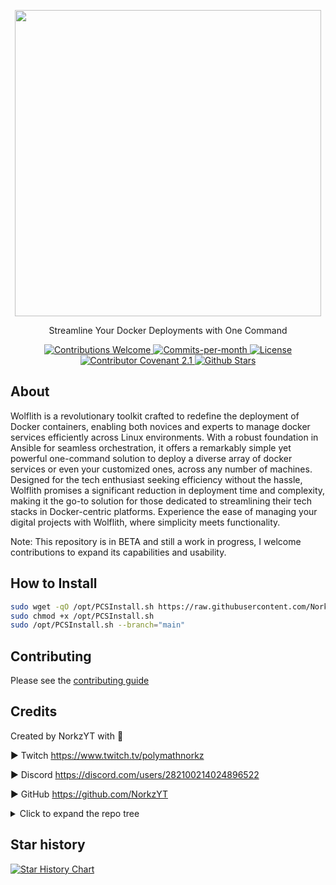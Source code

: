 <p align="center">
    <img src="Docs/content/assets/img/wolflith-cover-rl.png" width="490">
</p>

<p align="center">Streamline Your Docker Deployments with One Command</p>
<div align="center">
  <!-- Contributions Welcome Badge -->
  <a href="CODE_OF_CONDUCT.md" target="_blank">
    <img src="https://img.shields.io/badge/contributions-welcome-brightgreen?logo=github" alt="Contributions Welcome">
  </a>
  <!-- Commits per Month -->
  <a href="https://github.com/NorkzYT/Wolflith/pulse">
    <img src="https://img.shields.io/github/commit-activity/m/NorkzYT/Wolflith" alt="Commits-per-month">
  </a>
  <!-- License Badge -->
  <a href="https://github.com/NorkzYT/Wolflith/blob/main/LICENSE" target="_blank">
    <img src="https://img.shields.io/badge/license-GNUv3-purple" alt="License">
  </a>
  <!-- Contributor Covenant Badge -->
  <a href="https://contributor-covenant.org/version/2/1/code_of_conduct/" target="_blank">
    <img src="https://img.shields.io/badge/Contributor%20Covenant-2.1-purple" alt="Contributor Covenant 2.1">
  </a>
  <!-- Github Stars Badge -->
  <a href="https://github.com/NorkzYT/Wolflith/stargazers" target="_blank">
    <img src="https://img.shields.io/github/stars/NorkzYT/Wolflith" alt="Github Stars">
  </a>
</div>

## About

Wolflith is a revolutionary toolkit crafted to redefine the deployment of Docker containers, enabling both novices and experts to manage docker services efficiently across Linux environments. With a robust foundation in Ansible for seamless orchestration, it offers a remarkably simple yet powerful one-command solution to deploy a diverse array of docker services or even your customized ones, across any number of machines. Designed for the tech enthusiast seeking efficiency without the hassle, Wolflith promises a significant reduction in deployment time and complexity, making it the go-to solution for those dedicated to streamlining their tech stacks in Docker-centric platforms. Experience the ease of managing your digital projects with Wolflith, where simplicity meets functionality.

Note: This repository is in BETA and still a work in progress, I welcome contributions to expand its capabilities and usability.

## How to Install

```bash
sudo wget -qO /opt/PCSInstall.sh https://raw.githubusercontent.com/NorkzYT/Wolflith/main/PCSMenu/PCSInstall.sh
sudo chmod +x /opt/PCSInstall.sh
sudo /opt/PCSInstall.sh --branch="main"
```

## Contributing

Please see the [contributing guide](./CONTRIBUTING.md)

## Credits

Created by NorkzYT with 💛

► Twitch <https://www.twitch.tv/polymathnorkz>

► Discord <https://discord.com/users/282100214024896522>

► GitHub <https://github.com/NorkzYT>

<details>
<summary>Click to expand the repo tree</summary>

<!-- tree generated by repoTree.py starts here -->

- [.env.example](./.env.example)
- [**.github**](./.github)
  - [CODEOWNERS](./.github/CODEOWNERS)
  - [FUNDING.yml](./.github/FUNDING.yml)
  - [**ISSUE_TEMPLATE**](./.github/ISSUE_TEMPLATE)
    - [bug_report.yml](./.github/ISSUE_TEMPLATE/bug_report.yml)
    - [feature_request.yml](./.github/ISSUE_TEMPLATE/feature_request.yml)
  - [PULL_REQUEST_TEMPLATE.md](./.github/PULL_REQUEST_TEMPLATE.md)
  - [**workflows**](./.github/workflows)
    - [changelog.yml](./.github/workflows/changelog.yml)
    - [gitlab-sync.yml](./.github/workflows/gitlab-sync.yml)
    - [lint.yml](./.github/workflows/lint.yml)
    - [release.yml](./.github/workflows/release.yml)
- [.gitignore](./.gitignore)
- [.prettierignore](./.prettierignore)
- [.prettierrc.yaml](./.prettierrc.yaml)
- [.releaserc.json](./.releaserc.json)
- [**.vscode**](./.vscode)
  - [extensions.json](./.vscode/extensions.json)
  - [settings.json](./.vscode/settings.json)
- [**Ansible**](./Ansible)
  - [README.md](./Ansible/README.md)
  - [**adhoc**](./Ansible/adhoc)
    - [adhoc.md](./Ansible/adhoc/adhoc.md)
  - [**collections**](./Ansible/collections)
    - [requirements.yml](./Ansible/collections/requirements.yml)
  - [**inventory**](./Ansible/inventory)
    - [ansible.cfg](./Ansible/inventory/ansible.cfg)
    - [hosts.example.yaml](./Ansible/inventory/hosts.example.yaml)
  - [**playbooks**](./Ansible/playbooks)
    - [1password.yml](./Ansible/playbooks/1password.yml)
    - [ansible-upgrade.yml](./Ansible/playbooks/ansible-upgrade.yml)
    - [apt.yml](./Ansible/playbooks/apt.yml)
    - [binfmt.yml](./Ansible/playbooks/binfmt.yml)
    - [docker-update.yml](./Ansible/playbooks/docker-update.yml)
    - [docker.yml](./Ansible/playbooks/docker.yml)
    - [fail2ban.yml](./Ansible/playbooks/fail2ban.yml)
    - [iftop.yml](./Ansible/playbooks/iftop.yml)
    - [lvm-fix.yml](./Ansible/playbooks/lvm-fix.yml)
    - [oh-my-zsh.yml](./Ansible/playbooks/oh-my-zsh.yml)
    - [password-change.yml](./Ansible/playbooks/password-change.yml)
    - [provision-docker-service.yml](./Ansible/playbooks/provision-docker-service.yml)
    - [provision-proxmox-lxc.yml](./Ansible/playbooks/provision-proxmox-lxc.yml)
    - [qemu-guest-agent.yml](./Ansible/playbooks/qemu-guest-agent.yml)
    - [reboot-required.yml](./Ansible/playbooks/reboot-required.yml)
    - [reboot.yml](./Ansible/playbooks/reboot.yml)
    - [resize-lvm.yml](./Ansible/playbooks/resize-lvm.yml)
    - [run-custom-command.yml](./Ansible/playbooks/run-custom-command.yml)
    - [ssh-get-key.yml](./Ansible/playbooks/ssh-get-key.yml)
    - [timezone.yml](./Ansible/playbooks/timezone.yml)
    - [user-creation.yml](./Ansible/playbooks/user-creation.yml)
    - [zsh.yml](./Ansible/playbooks/zsh.yml)
    - [zsh_powerlevel10k.yml](./Ansible/playbooks/zsh_powerlevel10k.yml)
  - [**static**](./Ansible/static)
    - [.p10k.zsh](./Ansible/static/.p10k.zsh)
    - [addCifsShare.sh](./Ansible/static/addCifsShare.sh)
  - [**templates**](./Ansible/templates)
    - [timesyncd.conf](./Ansible/templates/timesyncd.conf)
- [**Auto**](./Auto)
  - [dependencies.sh](./Auto/dependencies.sh)
  - [environmentSetup.sh](./Auto/environmentSetup.sh)
  - [modifyComposeFiles.sh](./Auto/modifyComposeFiles.sh)
  - [setup.sh](./Auto/setup.sh)
- [CODE_OF_CONDUCT.md](./CODE_OF_CONDUCT.md)
- [CONTRIBUTING.md](./CONTRIBUTING.md)
- [**Docker**](./Docker)
  - [**AMD64**](./Docker/AMD64)
    - [**appflowy**](./Docker/AMD64/appflowy)
      - [.env.example](./Docker/AMD64/appflowy/.env.example)
      - [docker-compose.yml](./Docker/AMD64/appflowy/docker-compose.yml)
    - [**browserless**](./Docker/AMD64/browserless)
      - [.env.example](./Docker/AMD64/browserless/.env.example)
      - [docker-compose.yml](./Docker/AMD64/browserless/docker-compose.yml)
    - [**discord**](./Docker/AMD64/discord)
      - [.env.example](./Docker/AMD64/discord/.env.example)
      - [docker-compose.yml](./Docker/AMD64/discord/docker-compose.yml)
    - [**docker-osx**](./Docker/AMD64/docker-osx)
      - [.env.example](./Docker/AMD64/docker-osx/.env.example)
      - [docker-compose.yml](./Docker/AMD64/docker-osx/docker-compose.yml)
    - [**dupeguru**](./Docker/AMD64/dupeguru)
      - [.env.example](./Docker/AMD64/dupeguru/.env.example)
      - [docker-compose.yml](./Docker/AMD64/dupeguru/docker-compose.yml)
    - [**gitlab**](./Docker/AMD64/gitlab)
      - [.env.example](./Docker/AMD64/gitlab/.env.example)
      - [docker-compose.yml](./Docker/AMD64/gitlab/docker-compose.yml)
    - [**guacd**](./Docker/AMD64/guacd)
      - [docker-compose.yml](./Docker/AMD64/guacd/docker-compose.yml)
    - [**krusader**](./Docker/AMD64/krusader)
      - [.env.example](./Docker/AMD64/krusader/.env.example)
      - [docker-compose.yml](./Docker/AMD64/krusader/docker-compose.yml)
    - [**langflow**](./Docker/AMD64/langflow)
      - [docker-compose.yml](./Docker/AMD64/langflow/docker-compose.yml)
    - [**meshcentral**](./Docker/AMD64/meshcentral)
      - [.env.example](./Docker/AMD64/meshcentral/.env.example)
      - [docker-compose.yml](./Docker/AMD64/meshcentral/docker-compose.yml)
    - [**pwm**](./Docker/AMD64/pwm)
      - [docker-compose.yml](./Docker/AMD64/pwm/docker-compose.yml)
    - [**shinpuru**](./Docker/AMD64/shinpuru)
      - [.env.example](./Docker/AMD64/shinpuru/.env.example)
      - [docker-compose.yml](./Docker/AMD64/shinpuru/docker-compose.yml)
    - [**webnut**](./Docker/AMD64/webnut)
      - [.env.example](./Docker/AMD64/webnut/.env.example)
      - [docker-compose.yml](./Docker/AMD64/webnut/docker-compose.yml)
  - [**ARM64**](./Docker/ARM64)
    - [**gitlab**](./Docker/ARM64/gitlab)
      - [.env.example](./Docker/ARM64/gitlab/.env.example)
      - [docker-compose.yml](./Docker/ARM64/gitlab/docker-compose.yml)
    - [**squid-auth**](./Docker/ARM64/squid-auth)
      - [.env.example](./Docker/ARM64/squid-auth/.env.example)
      - [docker-compose.yml](./Docker/ARM64/squid-auth/docker-compose.yml)
  - [**Both**](./Docker/Both)
    - [**1password**](./Docker/Both/1password)
      - [1password-credentials.example.json](./Docker/Both/1password/1password-credentials.example.json)
      - [docker-compose.yml](./Docker/Both/1password/docker-compose.yml)
    - [**adminer**](./Docker/Both/adminer)
      - [docker-compose.yml](./Docker/Both/adminer/docker-compose.yml)
    - [**apacheguacamole**](./Docker/Both/apacheguacamole)
      - [.env.example](./Docker/Both/apacheguacamole/.env.example)
      - [docker-compose.yml](./Docker/Both/apacheguacamole/docker-compose.yml)
    - [**authelia**](./Docker/Both/authelia)
      - [.env.example](./Docker/Both/authelia/.env.example)
      - [**config**](./Docker/Both/authelia/config)
        - [configuration.yml](./Docker/Both/authelia/config/configuration.yml)
        - [users_database.yml](./Docker/Both/authelia/config/users_database.yml)
      - [docker-compose.yml](./Docker/Both/authelia/docker-compose.yml)
    - [**authentik**](./Docker/Both/authentik)
      - [.env.example](./Docker/Both/authentik/.env.example)
      - [docker-compose.yml](./Docker/Both/authentik/docker-compose.yml)
    - [**backuponepass**](./Docker/Both/backuponepass)
      - [.env.example](./Docker/Both/backuponepass/.env.example)
      - [docker-compose.yml](./Docker/Both/backuponepass/docker-compose.yml)
    - [**binfmt**](./Docker/Both/binfmt)
      - [docker-compose.yml](./Docker/Both/binfmt/docker-compose.yml)
    - [**bitwardensync**](./Docker/Both/bitwardensync)
      - [.env.example](./Docker/Both/bitwardensync/.env.example)
      - [docker-compose.yml](./Docker/Both/bitwardensync/docker-compose.yml)
    - [**bookstack**](./Docker/Both/bookstack)
      - [.env.example](./Docker/Both/bookstack/.env.example)
      - [docker-compose.yml](./Docker/Both/bookstack/docker-compose.yml)
    - [**cloudcmd**](./Docker/Both/cloudcmd)
      - [docker-compose.yml](./Docker/Both/cloudcmd/docker-compose.yml)
    - [**cloudflared**](./Docker/Both/cloudflared)
      - [.env.example](./Docker/Both/cloudflared/.env.example)
      - [**config**](./Docker/Both/cloudflared/config)
        - [config.yaml](./Docker/Both/cloudflared/config/config.yaml)
      - [docker-compose.yml](./Docker/Both/cloudflared/docker-compose.yml)
    - [**codeserver**](./Docker/Both/codeserver)
      - [.env.example](./Docker/Both/codeserver/.env.example)
      - [docker-compose.yml](./Docker/Both/codeserver/docker-compose.yml)
      - [dockerfile](./Docker/Both/codeserver/dockerfile)
      - [wolflith.code-workspace](./Docker/Both/codeserver/wolflith.code-workspace)
    - [**cryptgeon**](./Docker/Both/cryptgeon)
      - [.env.example](./Docker/Both/cryptgeon/.env.example)
      - [docker-compose.yml](./Docker/Both/cryptgeon/docker-compose.yml)
    - [**dashy**](./Docker/Both/dashy)
      - [.env.example](./Docker/Both/dashy/.env.example)
      - [docker-compose.yml](./Docker/Both/dashy/docker-compose.yml)
    - [**db-backup**](./Docker/Both/db-backup)
    - [**discordchatexporter**](./Docker/Both/discordchatexporter)
      - [.env.example](./Docker/Both/discordchatexporter/.env.example)
      - [docker-compose.yml](./Docker/Both/discordchatexporter/docker-compose.yml)
      - [schedule_discord_exporter.sh](./Docker/Both/discordchatexporter/schedule_discord_exporter.sh)
    - [**docker-socket-proxy**](./Docker/Both/docker-socket-proxy)
      - [docker-compose.yml](./Docker/Both/docker-socket-proxy/docker-compose.yml)
    - [**doublecommander**](./Docker/Both/doublecommander)
      - [.env.example](./Docker/Both/doublecommander/.env.example)
      - [docker-compose.yml](./Docker/Both/doublecommander/docker-compose.yml)
    - [**dozzle**](./Docker/Both/dozzle)
      - [.env.example](./Docker/Both/dozzle/.env.example)
      - [docker-compose.yml](./Docker/Both/dozzle/docker-compose.yml)
    - [**dupeguru**](./Docker/Both/dupeguru)
      - [.env.example](./Docker/Both/dupeguru/.env.example)
      - [docker-compose.yml](./Docker/Both/dupeguru/docker-compose.yml)
    - [**duplicati**](./Docker/Both/duplicati)
      - [.env.example](./Docker/Both/duplicati/.env.example)
      - [docker-compose.yml](./Docker/Both/duplicati/docker-compose.yml)
    - [**endlessh**](./Docker/Both/endlessh)
      - [.env.example](./Docker/Both/endlessh/.env.example)
      - [docker-compose.yml](./Docker/Both/endlessh/docker-compose.yml)
    - [**firefly-iii**](./Docker/Both/firefly-iii)
      - [.env.example](./Docker/Both/firefly-iii/.env.example)
      - [docker-compose.yml](./Docker/Both/firefly-iii/docker-compose.yml)
    - [**flame**](./Docker/Both/flame)
      - [.env.example](./Docker/Both/flame/.env.example)
      - [docker-compose.yml](./Docker/Both/flame/docker-compose.yml)
    - [**floatplane-downloader**](./Docker/Both/floatplane-downloader)
      - [.env.example](./Docker/Both/floatplane-downloader/.env.example)
      - [docker-compose.yml](./Docker/Both/floatplane-downloader/docker-compose.yml)
    - [**gatus**](./Docker/Both/gatus)
      - [.env.example](./Docker/Both/gatus/.env.example)
      - [**config**](./Docker/Both/gatus/config)
        - [config.yaml](./Docker/Both/gatus/config/config.yaml)
      - [docker-compose.yml](./Docker/Both/gatus/docker-compose.yml)
    - [**gitlabrunner**](./Docker/Both/gitlabrunner)
      - [.env.example](./Docker/Both/gitlabrunner/.env.example)
      - [docker-compose.yml](./Docker/Both/gitlabrunner/docker-compose.yml)
    - [**gokapi**](./Docker/Both/gokapi)
      - [docker-compose.yml](./Docker/Both/gokapi/docker-compose.yml)
    - [**grafana**](./Docker/Both/grafana)
      - [docker-compose.yml](./Docker/Both/grafana/docker-compose.yml)
    - [**grocy**](./Docker/Both/grocy)
      - [.env.example](./Docker/Both/grocy/.env.example)
      - [docker-compose.yml](./Docker/Both/grocy/docker-compose.yml)
    - [**homechart**](./Docker/Both/homechart)
      - [.env.example](./Docker/Both/homechart/.env.example)
      - [docker-compose.yml](./Docker/Both/homechart/docker-compose.yml)
    - [**influxdb**](./Docker/Both/influxdb)
      - [.env.example](./Docker/Both/influxdb/.env.example)
      - [docker-compose.yml](./Docker/Both/influxdb/docker-compose.yml)
    - [**invidious**](./Docker/Both/invidious)
      - [.env.example](./Docker/Both/invidious/.env.example)
      - [**config**](./Docker/Both/invidious/config)
        - [**docker**](./Docker/Both/invidious/config/docker)
          - [init-invidious-db.sh](./Docker/Both/invidious/config/docker/init-invidious-db.sh)
        - [**sql**](./Docker/Both/invidious/config/sql)
          - [annotations.sql](./Docker/Both/invidious/config/sql/annotations.sql)
          - [channel_videos.sql](./Docker/Both/invidious/config/sql/channel_videos.sql)
          - [channels.sql](./Docker/Both/invidious/config/sql/channels.sql)
          - [nonces.sql](./Docker/Both/invidious/config/sql/nonces.sql)
          - [playlist_videos.sql](./Docker/Both/invidious/config/sql/playlist_videos.sql)
          - [playlists.sql](./Docker/Both/invidious/config/sql/playlists.sql)
          - [session_ids.sql](./Docker/Both/invidious/config/sql/session_ids.sql)
          - [users.sql](./Docker/Both/invidious/config/sql/users.sql)
          - [videos.sql](./Docker/Both/invidious/config/sql/videos.sql)
      - [docker-compose.yml](./Docker/Both/invidious/docker-compose.yml)
    - [**joplin**](./Docker/Both/joplin)
      - [.env.example](./Docker/Both/joplin/.env.example)
      - [docker-compose.yml](./Docker/Both/joplin/docker-compose.yml)
    - [**kasm**](./Docker/Both/kasm)
      - [docker-compose.yml](./Docker/Both/kasm/docker-compose.yml)
    - [**linkace**](./Docker/Both/linkace)
      - [.env.example](./Docker/Both/linkace/.env.example)
      - [docker-compose.yml](./Docker/Both/linkace/docker-compose.yml)
    - [**linkwarden**](./Docker/Both/linkwarden)
      - [.env.example](./Docker/Both/linkwarden/.env.example)
      - [docker-compose.yml](./Docker/Both/linkwarden/docker-compose.yml)
    - [**littlelinkserver**](./Docker/Both/littlelinkserver)
      - [.env.example](./Docker/Both/littlelinkserver/.env.example)
      - [docker-compose.yml](./Docker/Both/littlelinkserver/docker-compose.yml)
    - [**mariadb**](./Docker/Both/mariadb)
      - [.env.example](./Docker/Both/mariadb/.env.example)
      - [docker-compose.yml](./Docker/Both/mariadb/docker-compose.yml)
    - [**memcached**](./Docker/Both/memcached)
      - [.env.example](./Docker/Both/memcached/.env.example)
      - [docker-compose.yml](./Docker/Both/memcached/docker-compose.yml)
    - [**mongodb**](./Docker/Both/mongodb)
      - [.env.example](./Docker/Both/mongodb/.env.example)
      - [docker-compose.yml](./Docker/Both/mongodb/docker-compose.yml)
    - [**monitorss**](./Docker/Both/monitorss)
      - [.env.example](./Docker/Both/monitorss/.env.example)
      - [docker-compose.yml](./Docker/Both/monitorss/docker-compose.yml)
    - [**n8n**](./Docker/Both/n8n)
      - [.env.example](./Docker/Both/n8n/.env.example)
      - [docker-compose.yml](./Docker/Both/n8n/docker-compose.yml)
    - [**nginx_proxy_manager**](./Docker/Both/nginx_proxy_manager)
      - [.env.example](./Docker/Both/nginx_proxy_manager/.env.example)
      - [docker-compose.yml](./Docker/Both/nginx_proxy_manager/docker-compose.yml)
    - [**node-red**](./Docker/Both/node-red)
      - [.env.example](./Docker/Both/node-red/.env.example)
      - [docker-compose.yml](./Docker/Both/node-red/docker-compose.yml)
    - [**ntp**](./Docker/Both/ntp)
      - [.env.example](./Docker/Both/ntp/.env.example)
      - [docker-compose.yml](./Docker/Both/ntp/docker-compose.yml)
    - [**nut-webgui**](./Docker/Both/nut-webgui)
      - [.env.example](./Docker/Both/nut-webgui/.env.example)
      - [docker-compose.yml](./Docker/Both/nut-webgui/docker-compose.yml)
    - [**ollama**](./Docker/Both/ollama)
      - [docker-compose.yml](./Docker/Both/ollama/docker-compose.yml)
    - [**organizrv2**](./Docker/Both/organizrv2)
      - [.env.example](./Docker/Both/organizrv2/.env.example)
      - [docker-compose.yml](./Docker/Both/organizrv2/docker-compose.yml)
    - [**paperless-ngx**](./Docker/Both/paperless-ngx)
      - [.env.example](./Docker/Both/paperless-ngx/.env.example)
      - [docker-compose.yml](./Docker/Both/paperless-ngx/docker-compose.yml)
    - [**passwdpusher**](./Docker/Both/passwdpusher)
    - [**passwordpusher**](./Docker/Both/passwordpusher)
      - [.env.example](./Docker/Both/passwordpusher/.env.example)
      - [docker-compose.yml](./Docker/Both/passwordpusher/docker-compose.yml)
    - [**photoprism**](./Docker/Both/photoprism)
      - [.env.example](./Docker/Both/photoprism/.env.example)
      - [docker-compose.yml](./Docker/Both/photoprism/docker-compose.yml)
      - [**photoprism-1**](./Docker/Both/photoprism/photoprism-1)
      - [**photoprism-2**](./Docker/Both/photoprism/photoprism-2)
      - [**photoprism-3**](./Docker/Both/photoprism/photoprism-3)
    - [**portainer**](./Docker/Both/portainer)
      - [docker-compose.yml](./Docker/Both/portainer/docker-compose.yml)
    - [**postgresql**](./Docker/Both/postgresql)
      - [.env.example](./Docker/Both/postgresql/.env.example)
      - [docker-compose.yml](./Docker/Both/postgresql/docker-compose.yml)
    - [**proxy.py**](./Docker/Both/proxy.py)
      - [.env.example](./Docker/Both/proxy.py/.env.example)
      - [docker-compose.yml](./Docker/Both/proxy.py/docker-compose.yml)
    - [**pterodactyl**](./Docker/Both/pterodactyl)
      - [**pterodactyl-panel**](./Docker/Both/pterodactyl/pterodactyl-panel)
        - [.env.example](./Docker/Both/pterodactyl/pterodactyl-panel/.env.example)
        - [docker-compose.yml](./Docker/Both/pterodactyl/pterodactyl-panel/docker-compose.yml)
      - [**pterodactyl-wings**](./Docker/Both/pterodactyl/pterodactyl-wings)
        - [.env.example](./Docker/Both/pterodactyl/pterodactyl-wings/.env.example)
        - [docker-compose.yml](./Docker/Both/pterodactyl/pterodactyl-wings/docker-compose.yml)
    - [**putty**](./Docker/Both/putty)
      - [.env.example](./Docker/Both/putty/.env.example)
      - [docker-compose.yml](./Docker/Both/putty/docker-compose.yml)
    - [**redis**](./Docker/Both/redis)
      - [docker-compose.yml](./Docker/Both/redis/docker-compose.yml)
    - [**searxng**](./Docker/Both/searxng)
      - [.env.example](./Docker/Both/searxng/.env.example)
      - [docker-compose.yml](./Docker/Both/searxng/docker-compose.yml)
    - [**solr**](./Docker/Both/solr)
      - [docker-compose.yml](./Docker/Both/solr/docker-compose.yml)
    - [**speedtest**](./Docker/Both/speedtest)
      - [.env.example](./Docker/Both/speedtest/.env.example)
      - [docker-compose.yml](./Docker/Both/speedtest/docker-compose.yml)
    - [**squid**](./Docker/Both/squid)
      - [.env.example](./Docker/Both/squid/.env.example)
      - [docker-compose.yml](./Docker/Both/squid/docker-compose.yml)
    - [**syncthing**](./Docker/Both/syncthing)
      - [.env.example](./Docker/Both/syncthing/.env.example)
      - [docker-compose.yml](./Docker/Both/syncthing/docker-compose.yml)
    - [**tailscale**](./Docker/Both/tailscale)
      - [.env.example](./Docker/Both/tailscale/.env.example)
      - [docker-compose.yml](./Docker/Both/tailscale/docker-compose.yml)
    - [**tdarr**](./Docker/Both/tdarr)
      - [.env.example](./Docker/Both/tdarr/.env.example)
      - [docker-compose.yml](./Docker/Both/tdarr/docker-compose.yml)
    - [**traefik**](./Docker/Both/traefik)
      - [.env.example](./Docker/Both/traefik/.env.example)
      - [**config**](./Docker/Both/traefik/config)
        - [acme.json](./Docker/Both/traefik/config/acme.json)
        - [fileConfig.yml](./Docker/Both/traefik/config/fileConfig.yml)
        - [traefik.yml](./Docker/Both/traefik/config/traefik.yml)
      - [docker-compose.yml](./Docker/Both/traefik/docker-compose.yml)
    - [**tubearchivist**](./Docker/Both/tubearchivist)
      - [.env.example](./Docker/Both/tubearchivist/.env.example)
      - [docker-compose.yml](./Docker/Both/tubearchivist/docker-compose.yml)
    - [**ubuntu-desktop**](./Docker/Both/ubuntu-desktop)
      - [.env.example](./Docker/Both/ubuntu-desktop/.env.example)
      - [docker-compose.yml](./Docker/Both/ubuntu-desktop/docker-compose.yml)
    - [**uptimekuma**](./Docker/Both/uptimekuma)
      - [docker-compose.yml](./Docker/Both/uptimekuma/docker-compose.yml)
    - [**vault**](./Docker/Both/vault)
      - [.env.example](./Docker/Both/vault/.env.example)
      - [**config**](./Docker/Both/vault/config)
        - [config.hcl](./Docker/Both/vault/config/config.hcl)
        - [vault.json](./Docker/Both/vault/config/vault.json)
      - [docker-compose.yml](./Docker/Both/vault/docker-compose.yml)
    - [**vwarden**](./Docker/Both/vwarden)
      - [.env.example](./Docker/Both/vwarden/.env.example)
      - [docker-compose.yml](./Docker/Both/vwarden/docker-compose.yml)
    - [**watchtower**](./Docker/Both/watchtower)
      - [.env.example](./Docker/Both/watchtower/.env.example)
      - [docker-compose.yml](./Docker/Both/watchtower/docker-compose.yml)
    - [**webtop**](./Docker/Both/webtop)
      - [.env.example](./Docker/Both/webtop/.env.example)
      - [docker-compose.yml](./Docker/Both/webtop/docker-compose.yml)
    - [**wgeasy**](./Docker/Both/wgeasy)
      - [.env.example](./Docker/Both/wgeasy/.env.example)
      - [docker-compose.yml](./Docker/Both/wgeasy/docker-compose.yml)
    - [**wikijs**](./Docker/Both/wikijs)
      - [.env.example](./Docker/Both/wikijs/.env.example)
      - [docker-compose.yml](./Docker/Both/wikijs/docker-compose.yml)
    - [**windows**](./Docker/Both/windows)
      - [.env.example](./Docker/Both/windows/.env.example)
      - [docker-compose.yml](./Docker/Both/windows/docker-compose.yml)
    - [**wireguard**](./Docker/Both/wireguard)
      - [.env.example](./Docker/Both/wireguard/.env.example)
      - [docker-compose.yml](./Docker/Both/wireguard/docker-compose.yml)
- [**Docs**](./Docs)
  - [FreeForeverOracle.md](./Docs/FreeForeverOracle.md)
  - [**content**](./Docs/content)
    - [**assets**](./Docs/content/assets)
      - [**img**](./Docs/content/assets/img)
        - [wolflith-cover-rl.png](./Docs/content/assets/img/wolflith-cover-rl.png)
    - [wolflith-cover.psd](./Docs/content/wolflith-cover.psd)
- [LICENSE](./LICENSE)
- [Makefile](./Makefile)
- [**PCSMenu**](./PCSMenu)
  - [Cargo.toml](./PCSMenu/Cargo.toml)
  - [PCSInstall.sh](./PCSMenu/PCSInstall.sh)
  - [PCSUpdate.sh](./PCSMenu/PCSUpdate.sh)
  - [**src**](./PCSMenu/src)
    - [Color.sh](./PCSMenu/src/Color.sh)
    - [**Functions**](./PCSMenu/src/Functions)
      - [**Ansible**](./PCSMenu/src/Functions/Ansible)
        - [**Setup Linux Machine**](./PCSMenu/src/Functions/Ansible/Setup%20Linux%20Machine)
          - [setupLinuxMachine.sh](./PCSMenu/src/Functions/Ansible/Setup%20Linux%20Machine/setupLinuxMachine.sh)
        - [**Update Hosts**](./PCSMenu/src/Functions/Ansible/Update%20Hosts)
          - [updateHosts.sh](./PCSMenu/src/Functions/Ansible/Update%20Hosts/updateHosts.sh)
      - [**Docker**](./PCSMenu/src/Functions/Docker)
        - [**Docker Install**](./PCSMenu/src/Functions/Docker/Docker%20Install)
          - [dockerInstall.sh](./PCSMenu/src/Functions/Docker/Docker%20Install/dockerInstall.sh)
        - [**Docker Update**](./PCSMenu/src/Functions/Docker/Docker%20Update)
          - [dockerUpdate.sh](./PCSMenu/src/Functions/Docker/Docker%20Update/dockerUpdate.sh)
        - [**Provision Docker Service**](./PCSMenu/src/Functions/Docker/Provision%20Docker%20Service)
          - [provisionDockerService.sh](./PCSMenu/src/Functions/Docker/Provision%20Docker%20Service/provisionDockerService.sh)
        - [**Scripts**](./PCSMenu/src/Functions/Docker/Scripts)
          - [provisionDockerService.sh](./PCSMenu/src/Functions/Docker/Scripts/provisionDockerService.sh)
          - [selectService.sh](./PCSMenu/src/Functions/Docker/Scripts/selectService.sh)
          - [updateDockerComposeEnv.sh](./PCSMenu/src/Functions/Docker/Scripts/updateDockerComposeEnv.sh)
      - [**Proxmox**](./PCSMenu/src/Functions/Proxmox)
        - [**Provision LXC with Docker Service**](./PCSMenu/src/Functions/Proxmox/Provision%20LXC%20with%20Docker%20Service)
          - [provisionLxcDockerService.sh](./PCSMenu/src/Functions/Proxmox/Provision%20LXC%20with%20Docker%20Service/provisionLxcDockerService.sh)
        - [**Scripts**](./PCSMenu/src/Functions/Proxmox/Scripts)
          - [checkProxmox.sh](./PCSMenu/src/Functions/Proxmox/Scripts/checkProxmox.sh)
          - [provisionLxc.sh](./PCSMenu/src/Functions/Proxmox/Scripts/provisionLxc.sh)
          - [proxmoxLxcCifsShare.sh](./PCSMenu/src/Functions/Proxmox/Scripts/proxmoxLxcCifsShare.sh)
      - [**Scripts**](./PCSMenu/src/Functions/Scripts)
        - [checkLinux.sh](./PCSMenu/src/Functions/Scripts/checkLinux.sh)
      - [**Tools**](./PCSMenu/src/Functions/Tools)
        - [**Run Script-Return Output**](./PCSMenu/src/Functions/Tools/Run%20Script-Return%20Output)
          - [executeCommand.sh](./PCSMenu/src/Functions/Tools/Run%20Script-Return%20Output/executeCommand.sh)
    - [PCSFunc.sh](./PCSMenu/src/PCSFunc.sh)
    - [main.rs](./PCSMenu/src/main.rs)
    - [menu.rs](./PCSMenu/src/menu.rs)
    - [utils.rs](./PCSMenu/src/utils.rs)
- [README.md](./README.md)
- [**Scripts**](./Scripts)
  - [**Vault**](./Scripts/Vault)
    - [auto-all-env.sh](./Scripts/Vault/auto-all-env.sh)
    - [go.mod](./Scripts/Vault/go.mod)
    - [go.sum](./Scripts/Vault/go.sum)
    - [main.go](./Scripts/Vault/main.go)
    - [**vaultCommon**](./Scripts/Vault/vaultCommon)
      - [vault_common.go](./Scripts/Vault/vaultCommon/vault_common.go)
    - [**vaultPull**](./Scripts/Vault/vaultPull)
      - [vault_pull_module.go](./Scripts/Vault/vaultPull/vault_pull_module.go)
    - [**vaultPush**](./Scripts/Vault/vaultPush)
      - [vault_push_module.go](./Scripts/Vault/vaultPush/vault_push_module.go)
- [bun.lockb](./bun.lockb)
- [commitlint.config.cjs](./commitlint.config.cjs)
- [package.json](./package.json)
- [renovate.json](./renovate.json)
- [repoTree.py](./repoTree.py)

<!-- tree generated by repoTree.py ends here -->
</details>

## Star history

<a href="https://star-history.com/#NorkzYT/Wolflith">
  <picture>
    <source media="(prefers-color-scheme: dark)" srcset="https://api.star-history.com/svg?repos=NorkzYT/Wolflith&type=Date&theme=dark" />
    <source media="(prefers-color-scheme: light)" srcset="https://api.star-history.com/svg?repos=NorkzYT/Wolflith&type=Date" />
    <img alt="Star History Chart" src="https://api.star-history.com/svg?repos=NorkzYT/Wolflith&type=Date" />
  </picture>
</a>
